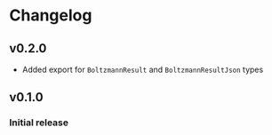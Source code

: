 # Changelog

## v0.2.0
- Added export for `BoltzmannResult` and `BoltzmannResultJson` types

## v0.1.0
### Initial release

